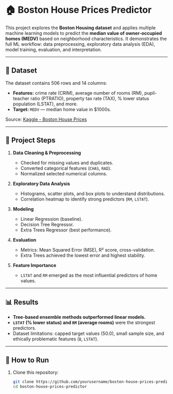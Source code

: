 # 🏠 Boston House Prices Predictor

This project explores the **Boston Housing dataset** and applies multiple machine learning models to predict the **median value of owner-occupied homes (MEDV)** based on neighborhood characteristics. It demonstrates the full ML workflow: data preprocessing, exploratory data analysis (EDA), model training, evaluation, and interpretation.

---

## 📂 Dataset
The dataset contains 506 rows and 14 columns:
- **Features:** crime rate (CRIM), average number of rooms (RM), pupil-teacher ratio (PTRATIO), property tax rate (TAX), % lower status population (LSTAT), and more.  
- **Target:** `MEDV` — median home value in \$1000s.

Source: [Kaggle - Boston House Prices](https://www.kaggle.com/datasets/vikrishnan/boston-house-prices)

---

## 🔎 Project Steps
1. **Data Cleaning & Preprocessing**
   - Checked for missing values and duplicates.
   - Converted categorical features (`CHAS`, `RAD`).
   - Normalized selected numerical columns.

2. **Exploratory Data Analysis**
   - Histograms, scatter plots, and box plots to understand distributions.
   - Correlation heatmap to identify strong predictors (`RM`, `LSTAT`).

3. **Modeling**
   - Linear Regression (baseline).
   - Decision Tree Regressor.
   - Extra Trees Regressor (best performance).

4. **Evaluation**
   - Metrics: Mean Squared Error (MSE), R² score, cross-validation.
   - Extra Trees achieved the lowest error and highest stability.

5. **Feature Importance**
   - `LSTAT` and `RM` emerged as the most influential predictors of home values.

---

## 📊 Results
- **Tree-based ensemble methods outperformed linear models.**
- **`LSTAT` (% lower status) and `RM` (average rooms)** were the strongest predictors.
- Dataset limitations: capped target values (50.0), small sample size, and ethically problematic features (`B`, `LSTAT`).

---

## 🚀 How to Run
1. Clone this repository:
   ```bash
   git clone https://github.com/yourusername/boston-house-prices-predictor.git
   cd boston-house-prices-predictor
